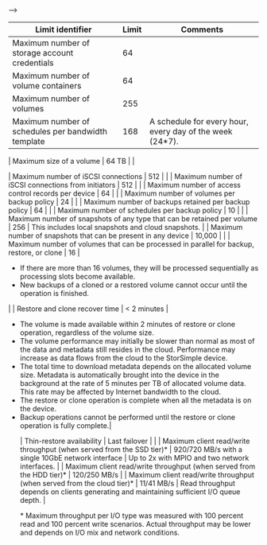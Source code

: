 <!-- deleted by customization
<!--author=alkohli last changed: 12/15/15-->
-->
<!-- keep by customization: begin -->
<properties 
   pageTitle="StorSimple system limits table"
   description="Describes system limits and recommended sizes for StorSimple components and connections."
   services="storsimple"
   documentationCenter="NA"
   authors="alkohli"
   manager="adinah"
   editor="" />
<tags
	ms.service="storsimple"
	ms.date="08/18/2015"
	wacn.date=""/>
<!-- keep by customization: end -->

| Limit identifier | Limit | Comments |
|----------------- | ------|--------- |
| Maximum number of storage account credentials | 64 | |
| Maximum number of volume containers | 64 | |
| Maximum number of volumes | 255 | |
| Maximum number of schedules per bandwidth template | 168 | A schedule for every hour, every day of the week (24*7). |
<!-- deleted by customization
| Maximum size of a tiered volume on physical devices | 64 TB for 8100 and 8600 | 8100 and 8600 are physical devices. |
| Maximum size of a tiered volume on virtual devices in Azure | 30 TB for 8010 <br></br> 64 TB for 8020 | 8010 and 8020 are virtual devices in Azure that use Standard Storage and Premium Storage respectively. |
| Maximum size of a locally pinned volume on physical devices | 10 TB for 8100 <br></br> 25 TB for 8600 | 8100 and 8600 are physical devices. |
-->
<!-- keep by customization: begin -->
| Maximum size of a volume | 64 TB |  |
<!-- keep by customization: end -->
| Maximum number of iSCSI connections | 512 | |
| Maximum number of iSCSI connections from initiators | 512 | |
| Maximum number of access control records per device | 64 | |
| Maximum number of volumes per backup policy | 24 | |
| Maximum number of backups retained per backup policy | 64 | |
| Maximum number of schedules per backup policy | 10 | |
| Maximum number of snapshots of any type that can be retained per volume | 256 | This includes local snapshots and cloud snapshots. |
| Maximum number of snapshots that can be present in any device | 10,000 | |
| Maximum number of volumes that can be processed in parallel for backup, restore, or clone | 16 |<ul><li>If there are more than 16 volumes, they will be processed sequentially as processing slots become available.</li><li>New backups of a cloned or a restored <!-- deleted by customization tiered --> volume cannot occur until the operation is <!-- deleted by customization finished. However, for a local volume, backups are allowed after the volume is online.</li></ul>| --><!-- keep by customization: begin --> finished.</li></ul>| <!-- keep by customization: end -->
| Restore and clone recover time <!-- deleted by customization for tiered volumes --> | < 2 minutes | <ul><li>The volume is made available within 2 minutes of restore or clone operation, regardless of the volume size.</li><li>The volume performance may initially be slower than normal as most of the data and metadata still resides in the cloud. Performance may increase as data flows from the cloud to the StorSimple device.</li><li>The total time to download metadata depends on the allocated volume size. Metadata is automatically brought into the device in the background at the rate of 5 minutes per TB of allocated volume data. This rate may be affected by Internet bandwidth to the cloud.</li><li>The restore or clone operation is complete when all the metadata is on the device.</li><li>Backup operations cannot be performed until the restore or clone operation is fully complete.|
<!-- deleted by customization
| Restore recover time for locally pinned volumes | < 2 minutes | <ul><li>The volume is made available within 2 minutes of the restore operation, regardless of the volume size.</li><li>The volume performance may initially be slower than normal as most of the data and metadata still resides in the cloud. Performance may increase as data flows from the cloud to the StorSimple device.</li><li>The total time to download metadata depends on the allocated volume size. Metadata is automatically brought into the device in the background at the rate of 5 minutes per TB of allocated volume data. This rate may be affected by Internet bandwidth to the cloud.</li><li>Unlike tiered volumes, in the case of locally pinned volumes, the volume data is also downloaded locally on the device. The restore operation is complete when all the volume data has been brought to the device.</li><li>The restore operations may be long and the total time to complete the restore will depend on the size of the provisioned local volume, your Internet bandwidth and the existing data on the device. Backup operations on the locally pinned volume are allowed while the restore operation is in progress.|
-->
| Thin-restore availability | Last failover | |
| Maximum client read/write throughput (when served from the SSD tier)* | 920/720 MB/s with a single 10GbE network interface | Up to 2x with MPIO and two network interfaces. |
| Maximum client read/write throughput (when served from the HDD tier)* | 120/250 MB/s |
| Maximum client read/write throughput (when served from the cloud tier)* | 11/41 MB/s | Read throughput depends on clients generating and maintaining sufficient I/O queue depth. |

&#42; Maximum throughput per I/O type was measured with 100 percent read and 100 percent write scenarios. Actual throughput may be lower and depends on I/O mix and network conditions.
